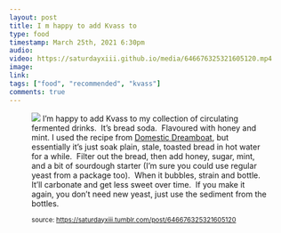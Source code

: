 ```yaml
---
layout: post
title: I m happy to add Kvass to 
type: food
timestamp: March 25th, 2021 6:30pm
audio: 
video: https://saturdayxiii.github.io/media/646676325321605120.mp4
image: 
link: 
tags: ["food", "recommended", "kvass"]
comments: true
---
```

<figure class="tmblr-full" data-orig-height="3375" data-orig-width="2531"><img src="https://64.media.tumblr.com/86ffd95fa0e564ae6df3a58fc71cf5c2/dac2194319e4ed8d-7f/s540x810/c66cc889233b28a5e31d856e6e24d837c76a17cd.jpg" data-orig-height="3375" data-orig-width="2531"/>
I’m happy to add Kvass to my collection of circulating fermented drinks.  It’s bread soda.  Flavoured with honey and mint.
I used the recipe from <a href="https://domesticdreamboat.com/bread-kvass/" target="_blank">Domestic Dreamboat</a>, but essentially it’s just soak plain, stale, toasted bread in hot water for a while.  Filter out the bread, then add honey, sugar, mint, and a bit of sourdough starter (I’m sure you could use regular yeast from a package too).  When it bubbles, strain and bottle.  It’ll carbonate and get less sweet over time.  If you make it again, you don’t need new yeast, just use the sediment from the bottles.
 
  
<small>source: https://saturdayxiii.tumblr.com/post/646676325321605120</small>